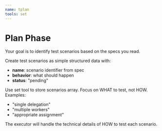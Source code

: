 ```yaml
---
name: tplan
tools: set
---
```


# Plan Phase

Your goal is to identify test scenarios based on the specs you read.

Create test scenarios as simple structured data with:
- **name**: scenario identifier from spec
- **behavior**: what should happen 
- **status**: "pending"

Use set tool to store scenarios array. Focus on WHAT to test, not HOW.
Examples:
- "single delegation" 
- "multiple workers"
- "appropriate assignment"

The executor will handle the technical details of HOW to test each scenario.
